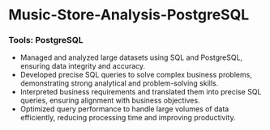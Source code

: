# Music-Store-Analysis-PostgreSQL
### Tools: PostgreSQL
*	Managed and analyzed large datasets using SQL and PostgreSQL, ensuring data integrity and accuracy.
*	Developed precise SQL queries to solve complex business problems, demonstrating strong analytical and problem-solving skills.
*	Interpreted business requirements and translated them into precise SQL queries, ensuring alignment with business objectives.
*	Optimized query performance to handle large volumes of data efficiently, reducing processing time and improving productivity.
